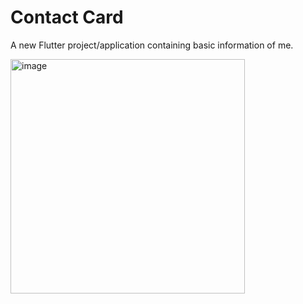 # Contact Card

A new Flutter project/application containing basic information of me.

<img width="375" alt="image" src="https://user-images.githubusercontent.com/75382447/172021747-0c773511-f678-4518-8d15-dba528e5e2ce.png">
